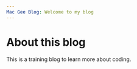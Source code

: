 ```yaml
---
Mac Gee Blog: Welcome to my blog
---
```

# About this blog
This is a training blog to learn more about coding.
